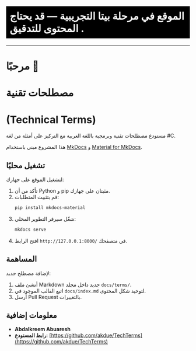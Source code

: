 # <div style="background-color: black; color: white; padding: 10px"> <span>الموقع في مرحلة <strong>بيتا</strong> التجريبية — قد يحتاج المحتوى للتدقيق .</span></div>
---

# مرحبًا 👋

# مصطلحات تقنية 
# (Technical Terms)

مستودع مصطلحات تقنية وبرمجية باللغة العربية مع التركيز على أمثلة من لغة #C.

هذا المشروع مبني باستخدام [MkDocs](https://www.mkdocs.org/) و [Material for MkDocs](https://squidfunk.github.io/mkdocs-material/).

## تشغيل محليًا

لتشغيل الموقع على جهازك:

1.  تأكد من أن Python و pip مثبتان على جهازك.
2.  قم بتثبيت المتطلبات:
    ```bash
    pip install mkdocs-material
    ```
3.  شغّل سيرفر التطوير المحلي:
    ```bash
    mkdocs serve
    ```
4.  افتح الرابط `http://127.0.0.1:8000/` في متصفحك.

## المساهمة

لإضافة مصطلح جديد:

1.  أنشئ ملف Markdown جديد داخل مجلد `docs/terms/`.
2.  اتبع القالب الموجود في `docs/index.md` لتوحيد شكل المحتوى.
3.  أرسل Pull Request بالتغييرات.

## معلومات إضافية

-   **Abdalkreem Abuaresh**
-   **رابط المستودع:** [https://github.com/akdue/TechTerms](https://github.com/akdue/TechTerms)

<!-- ## هذا مستودع مصطلحات برمجية باللغة العربية 

### يميل بالشرح لاستخدام لغة **#C** 

## يمكنك البدء باستخدام الموقع بالبحث او تصفح القائمة يمين الموقع






# لتشغيل المشروع على جهازك بدون انترنت
- شغّل المشروع محليًا بالأوامر في الأسفل.
- أضف مصطلحات جديدة في مجلد `docs/` كملفات Markdown (`.md`)
- شاهد مثال في الصفحة الجانبية.

## تشغيل محليًا

```bash
pip install mkdocs-material
mkdocs serve
```

ثم افتح الرابط الذي يظهر لك (عادةً: `http://127.0.0.1:8000/`).

> ملاحظة: يمكن تعديل التصميم عبر الملف `stylesheets/style.css`.

## مثال على القالب

```markdown
# **OOP — Object-Oriented Programming**

## التسمية المعتمدة (EN ↔ AR)


## تعريف موجز
EN
AR

---

## لماذا **ضع المصطلح


---

## أساسيات أو ركائز للمصطلح إن وجدت


---

## مثال من الكود C#
```csharp
//Code
```

---
```markdown
## مصطلحات مرتبطة وتمييزات سريعة


---

## متى أستخدمه؟ ومتى أتجنّبه؟


---

## أخطاء شائعة


---

## خلاصة


---

## جدول مقارنة مختصر

| المفهوم         | الغرض الرئيسي | ملاحظات مهمة |
| --------------- | ------------- | ------------ |
| [Name](Name.md) | ------        | ------       |
| **Name**        | **---**       | **---**      |
| [Name](Name.md) | ------        | ------       |

---

## سؤال تثبيت (إجابة مخفية)
السؤال هنا
<details>
  <summary><strong>إظهار الإجابة</strong></summary>
الاجابة هنا
</details>
``` -->

